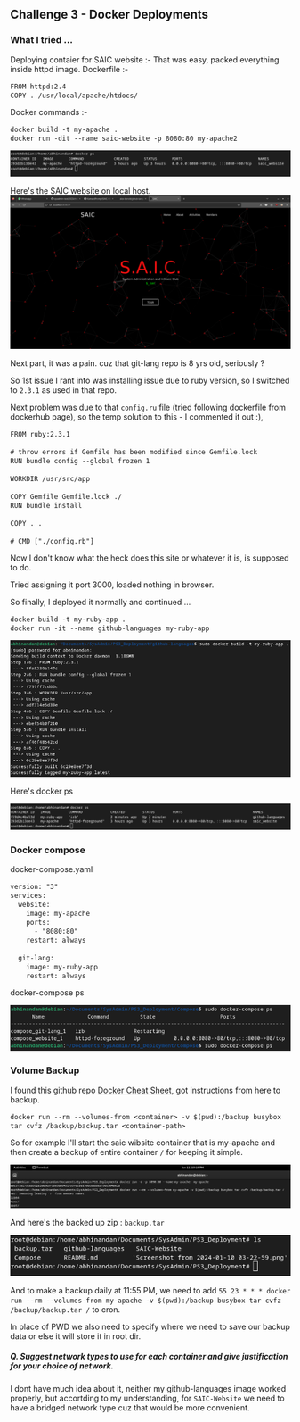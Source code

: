 ## Challenge 3 - Docker Deployments

### What I tried ...

Deploying contaier for SAIC website :- That was easy, packed everything inside httpd image.
Dockerfile :-
~~~
FROM httpd:2.4
COPY . /usr/local/apache/htdocs/
~~~

Docker commands :-
~~~
docker build -t my-apache .
docker run -dit --name saic-website -p 8080:80 my-apache2
~~~
![apache](https://github.com/nandan645/SysAdmin/blob/main/PS3_Deployment/Screenshot%20from%202024-01-10%2003-22-59.png)

Here's the SAIC website on local host. 
![saic_web](https://github.com/nandan645/SysAdmin/blob/main/PS3_Deployment/Screenshot%20from%202024-01-10%2003-30-26.png)

Next part, it was a pain. cuz that git-lang repo is 8 yrs old, seriously ?

So 1st issue I rant into was installing issue due to ruby version, so I switched to ```2.3.1``` as used in that repo.

Next problem was due to that ```config.ru``` file (tried following dockerfile from dockerhub page), so the temp solution to this - I commented it out :),

~~~
FROM ruby:2.3.1

# throw errors if Gemfile has been modified since Gemfile.lock
RUN bundle config --global frozen 1

WORKDIR /usr/src/app

COPY Gemfile Gemfile.lock ./
RUN bundle install

COPY . .

# CMD ["./config.rb"]
~~~

Now I don't know what the heck does this site or whatever it is, is supposed to do.

Tried assigning it port 3000, loaded nothing in browser.

So finally, I deployed it normally and continued ...

~~~
docker build -t my-ruby-app .
docker run -it --name github-languages my-ruby-app
~~~

![ruby_build](https://github.com/nandan645/SysAdmin/blob/main/PS3_Deployment/Screenshot%20from%202024-01-10%2003-40-16.png)

Here's docker ps

![ruby_ps](https://github.com/nandan645/SysAdmin/blob/main/PS3_Deployment/Screenshot%20from%202024-01-10%2003-41-44.png)

### Docker compose

docker-compose.yaml

~~~
version: "3"
services:
  website:
    image: my-apache
    ports:
      - "8080:80"
    restart: always

  git-lang:
    image: my-ruby-app
    restart: always
~~~

docker-compose ps

![docker-compose ps](https://github.com/nandan645/SysAdmin/blob/main/PS3_Deployment/Screenshot%20from%202024-01-10%2004-18-30.png)

### Volume Backup

I found this github repo [Docker Cheat Sheet](https://github.com/ChristianLempa/cheat-sheets/blob/main/docker/docker.md), got instructions from here to backup.

~~~
docker run --rm --volumes-from <container> -v $(pwd):/backup busybox tar cvfz /backup/backup.tar <container-path>
~~~

So for example I'll start the saic wibsite container that is my-apache and then create a backup of entire container ```/``` for keeping it simple.

![run_bkp](https://github.com/nandan645/SysAdmin/blob/main/PS3_Deployment/Screenshot%20from%202024-01-11%2022-16-20.png)

And here's the backed up zip : ```backup.tar```

![backup](https://github.com/nandan645/SysAdmin/blob/main/PS3_Deployment/Screenshot%20from%202024-01-11%2022-18-06.png)

And to make a backup daily at 11:55 PM, we need to add ```55 23 * * * docker run --rm --volumes-from my-apache -v $(pwd):/backup busybox tar cvfz /backup/backup.tar /``` to cron.

In place of PWD we also need to specify where we need to save our backup data or else it will store it in root dir.

##### Q. Suggest network types to use for each container and give justification for your choice of network.

I dont have much idea about it, neither my github-languages image worked properly, but accortding to my understanding, for ```SAIC-Website``` we need to have a bridged network type cuz that would be more convenient. 
